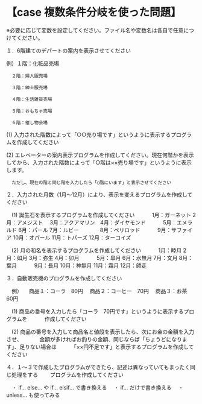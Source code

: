 【case 複数条件分岐を使った問題】
===========
※必要に応じて変数を設定してください。ファイル名や変数名は各自で任意につけてください。

１．6階建てのデパートの案内を表示させてください

  例）１階：化粧品売場
  
      ２階：婦人服売場
      
      ３階：紳士服売場
      
      ４階：生活雑貨売場
      
      ５階：おもちゃ売場
      
      ６階：催し物会場
      

  (1) 入力された階数によって「○○売り場です」というように表示するプログラムを作成してください
  
  (2) エレベーターの案内表示プログラムを作成してください。現在何階かを表示してから、入力された階数によって「○階は××売り場です」というように表示します。
  
      ただし、現在の階と同じ階を入力したら「○階にいます」と表示させてください
      


２．入力された月数（1月～12月）により、表示を変えるプログラムを作成してください

　(1) 誕生石を表示するプログラムを作成してください
　　　1月：ガーネット  2月：アメジスト 　3月：アクアマリン　4月：ダイヤモンド
　　　5月：エメラルド  6月：パール       7月：ルビー　　　　8月：ペリロッド
　　　9月：サファイア 10月：オパール    11月：トパーズ     12月：ターコイズ

　(2) 月の和名を表示するプログラムを作成してください
　　　1月：睦月  2月：如月    3月：弥生  4月：卯月
　　　5月：皐月  6月：水無月  7月：文月  8月：葉月
　　　9月：長月 10月：神無月 11月：霜月 12月：師走


３．自動販売機のプログラムを作成してください

　例）
　商品１：コーラ　80円
　商品２：コーヒー　70円
　商品３：お茶　60円

　(1) 商品の番号を入力したら「コーラ　70円です」というように表示するプログラムを
　　　作成してください

　(2) 商品の番号を入力して商品名と値段を表示したら、次にお金の金額を入力させ、
　　　金額が多ければお釣りの金額、同じならば「ちょうどになります」、足りない場合は
　　　「××円不足です」と表示するプログラムを作成してください


４．１～３で作成したプログラムができたら、記述は異なっていてもまったく同じ処理をする
　　プログラムを作成してください

　・ if... else... や if... elsif... で書き換える
　・ if... だけで書き換える
　・ unless... も使ってみる


